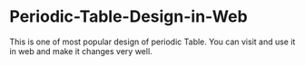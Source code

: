 # Periodic-Table-Design-in-Web
This is one of most popular design of periodic Table.
You can visit and use it in web and make it changes very well.
